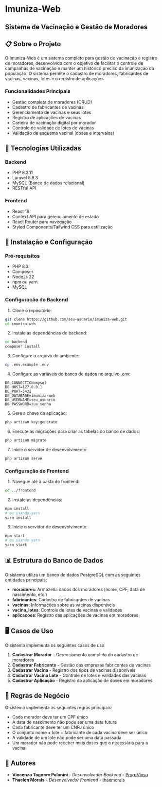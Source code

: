 # Imuniza-Web

## Sistema de Vacinação e Gestão de Moradores



## 📋 Sobre o Projeto

O Imuniza-Web é um sistema completo para gestão de vacinação e registro de moradores, desenvolvido com o objetivo de facilitar o controle de campanhas de vacinação e manter um histórico preciso da imunização da população. O sistema permite o cadastro de moradores, fabricantes de vacinas, vacinas, lotes e o registro de aplicações.

### Funcionalidades Principais

- Gestão completa de moradores (CRUD)
- Cadastro de fabricantes de vacinas
- Gerenciamento de vacinas e seus lotes
- Registro de aplicações de vacinas
- Carteira de vacinação digital por morador
- Controle de validade de lotes de vacinas
- Validação de esquema vacinal (doses e intervalos)

## 🚀 Tecnologias Utilizadas

### Backend
- PHP 8.3.11
- Laravel 5.8.3
- MySQL (Banco de dados relacional)
- RESTful API

### Frontend
- React 19
- Context API para gerenciamento de estado
- React Router para navegação
- Styled Components/Tailwind CSS para estilização

## 🔧 Instalação e Configuração

### Pré-requisitos
- PHP 8.3
- Composer
- Node.js 22
- npm ou yarn
- MySQL

### Configuração do Backend

1. Clone o repositório:
```bash
git clone https://github.com/seu-usuario/imuniza-web.git
cd imuniza-web
```

2. Instale as dependências do backend:
```bash
cd backend
composer install
```

3. Configure o arquivo de ambiente:
```bash
cp .env.example .env
```

4. Configure as variáveis do banco de dados no arquivo .env:
```
DB_CONNECTION=mysql
DB_HOST=127.0.0.1
DB_PORT=5432
DB_DATABASE=imuniza-web
DB_USERNAME=seu_usuario
DB_PASSWORD=sua_senha
```

5. Gere a chave da aplicação:
```bash
php artisan key:generate
```

6. Execute as migrações para criar as tabelas do banco de dados:
```bash
php artisan migrate
```

7. Inicie o servidor de desenvolvimento:
```bash
php artisan serve
```

### Configuração do Frontend

1. Navegue até a pasta do frontend:
```bash
cd ../frontend
```

2. Instale as dependências:
```bash
npm install
# ou usando yarn
yarn install
```

3. Inicie o servidor de desenvolvimento:
```bash
npm start
# ou usando yarn
yarn start
```

## 📊 Estrutura do Banco de Dados

O sistema utiliza um banco de dados PostgreSQL com as seguintes entidades principais:

- **moradores**: Armazena dados dos moradores (nome, CPF, data de nascimento, etc.)
- **fabricantes**: Cadastro de fabricantes de vacinas
- **vacinas**: Informações sobre as vacinas disponíveis
- **vacina_lotes**: Controle de lotes de vacinas e validades
- **aplicacoes**: Registro das aplicações de vacinas em moradores

## 🖥️ Casos de Uso

O sistema implementa os seguintes casos de uso:

1. **Cadastrar Morador** - Gerenciamento completo do cadastro de moradores
2. **Cadastrar Fabricante** - Gestão das empresas fabricantes de vacinas
3. **Cadastrar Vacina** - Registro dos tipos de vacinas disponíveis
4. **Cadastrar Vacina Lote** - Controle de lotes e validades das vacinas
5. **Cadastrar Aplicação** - Registro da aplicação de doses em moradores

## 📝 Regras de Negócio

O sistema implementa as seguintes regras principais:

- Cada morador deve ter um CPF único
- A data de nascimento não pode ser uma data futura
- Cada fabricante deve ter um CNPJ único
- O conjunto nome + lote + fabricante de cada vacina deve ser único
- A validade de um lote não pode ser uma data passada
- Um morador não pode receber mais doses que o necessário para a vacina


## 👥 Autores

- **Vincenzo Tognere Polonini** - *Desenvolvedor Backend* - [Prog-Vinsu](https://github.com/Prog-Vinsu)
- **Thaelen Morais** - *Desenvolvedor Frontend* - [thaemorais](https://github.com/thaemorais)
